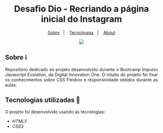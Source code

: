 <h1 align="center"> Desafio Dio - Recriando a página inicial do Instagram </h1>


<p align="center">
  <a href="#-sobre">Sobre</a>&nbsp;&nbsp;&nbsp;|&nbsp;&nbsp;&nbsp;
  <a href="#-tecnologias">Tecnologias</a>&nbsp;&nbsp;&nbsp;|&nbsp;&nbsp;&nbsp;
  <a href="#-about">About</a>
</p>

<p align="center">
<img src="https://github.com/ThaisMirandaA/Recriando-_Instagram-_Desafio_Dio/commit/43f4f41dd5c17c38f0705122dd5af19b9d2072ae#diff-9f5209b399e154e3191db09845781c0d4207be8c277a0ab7d315db83fa81f8fb">
</p>


## Sobre ℹ️

<p align="justify"> Repositório dedicado ao projeto desenvolvido durante o Bootcamp Impulso Javascript Evolution, da Digital Innovation One. O intuito do projeto foi fixar os conhecimentos sobre CSS Flexbox e responsividade obtidos durante as aulas.</p>


##  Tecnologias utilizadas 🚀

O projeto foi desenvolvido usando as tecnologias:

- *HTML5*
- *CSS3*

